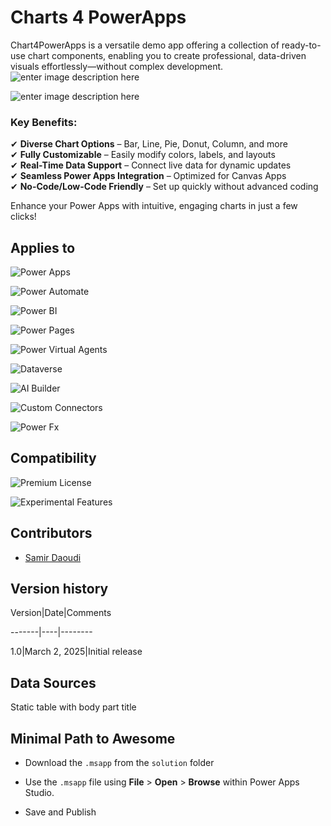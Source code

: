 # Charts 4 PowerApps

Chart4PowerApps is a versatile demo app offering a collection of ready-to-use chart components, enabling you to create professional, data-driven visuals effortlessly—without complex development.
![enter image description here](https://i0.wp.com/logisam.com/wp-content/uploads/2025/03/Screenshot-2025-03-02-at-19.04.53.png)

![enter image description here](https://i0.wp.com/logisam.com/wp-content/uploads/2025/03/Screenshot-2025-03-02-at-19.04.37.png)
### **Key Benefits:**

✔  **Diverse Chart Options**  – Bar, Line, Pie, Donut, Column, and more  
✔  **Fully Customizable**  – Easily modify colors, labels, and layouts  
✔  **Real-Time Data Support**  – Connect live data for dynamic updates  
✔  **Seamless Power Apps Integration**  – Optimized for Canvas Apps  
✔  **No-Code/Low-Code Friendly**  – Set up quickly without advanced coding

Enhance your Power Apps with intuitive, engaging charts in just a few clicks!

## Applies to
  

![Power Apps](https://img.shields.io/badge/Power%20Apps-Yes-green  "Yes")

![Power Automate](https://img.shields.io/badge/Power%20Automate-No-red  "No")

![Power BI](https://img.shields.io/badge/Power%20BI-No-red  "No")

![Power Pages](https://img.shields.io/badge/Power%20Pages-No-red  "No")

![Power Virtual Agents](https://img.shields.io/badge/Power%20Virtual%20Agents-No-red  "No")

![Dataverse](https://img.shields.io/badge/Dataverse-No-red  "No")

![AI Builder](https://img.shields.io/badge/AI%20Builder-No-red  "No")

![Custom Connectors](https://img.shields.io/badge/Custom%20Connectors-No-red  "No")

![Power Fx](https://img.shields.io/badge/Power%20Fx-No-red  "No")

## Compatibility

  

![Premium License](https://img.shields.io/badge/Premium%20License-Not%20Required-green.svg  "Premium Power Apps license not required")

![Experimental Features](https://img.shields.io/badge/Experimental%20Features-No-green.svg  "Does not rely on experimental features")

  

## Contributors

  

- [Samir Daoudi](https://github.com/Samir-Daoudi)

  

## Version history

  

Version|Date|Comments

-------|----|--------

1.0|March 2, 2025|Initial release

## Data Sources

  

Static table with body part title

  

## Minimal Path to Awesome

  

* Download the `.msapp` from the `solution` folder

* Use the `.msapp` file using **File** > **Open** > **Browse** within Power Apps Studio.

* Save and Publish